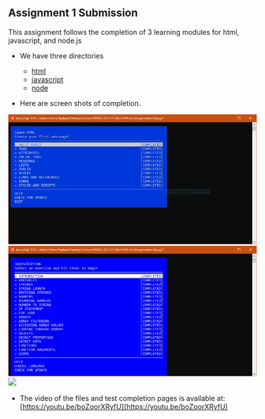 ## Assignment 1 Submission

This assignment follows the completion of 3 learning modules for html, javascript, and node.js

* We have three directories
  * [html](html)
  * [javascript](javascript)
  * [node](node)

* Here are screen shots of completion.

<img src="html/html.jpg" width="700">
<img src="javascript/js.jpg" width="700">
<img src="node/nodjs.jpg" width="700">

* The video of the files and test completion pages is available at: [https://youtu.be/boZoorXRyfU](https://youtu.be/boZoorXRyfU)
